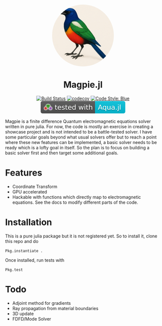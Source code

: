 <div align="center">
  
<!-- <img src="docs/logo.png" alt="Magpie logo" width="300" > -->
<img src="docs/src/assets/logo.png" alt="Magpie Logo" style="width:200px; height:200px; border-radius:50%; object-fit:cover;">

# Magpie.jl
[![Build Status](https://github.com/chalk-lab/Mooncake.jl/actions/workflows/CI.yml/badge.svg?branch=main)](https://github.com/chalk-lab/Mooncake.jl/actions/workflows/CI.yml?query=branch%3Amain)
[![codecov](https://codecov.io/github/chalk-lab/Mooncake.jl/graph/badge.svg?token=NUPWTB4IAP)](https://codecov.io/github/chalk-lab/Mooncake.jl)
[![Code Style: Blue](https://img.shields.io/badge/code%20style-blue-4495d1.svg)](https://github.com/JuliaDiff/BlueStyle)
[![Aqua QA](https://raw.githubusercontent.com/JuliaTesting/Aqua.jl/master/badge.svg)](https://github.com/JuliaTesting/Aqua.jl)
<!-- [![Stable docs](https://img.shields.io/badge/docs-stable-blue.svg)](https://pchaubal.github.io/Magpie.jl/stable) -->

</div>

Magpie is a finite difference Quantum electromagnetic equations solver written in pure julia.
For now, the code is mostly an exercise in creating a showcase project and is not intended to be a battle-tested solver. I have some particular goals beyond what usual solvers offer but to reach a point where these new features can be implemented, a basic solver needs to be ready which is a lofty goal in itself. So the plan is to focus on building a basic solver first and then target some additional goals.

# Features
  - Coordinate Transform
  - GPU accelerated
  - Hackable with functions which directly map to electromagnetic equations. See the docs to modify different parts of the code.

# Installation
This is a pure julia package but it is not registered yet. So to install it, clone this repo and do 
```
Pkg.instantiate .
```

Once installed, run tests with 
```
Pkg.test
```

# Todo
  - Adjoint method for gradients
  - Ray propagation from material boundaries
  - 3D update
  - FDFD/Mode Solver


